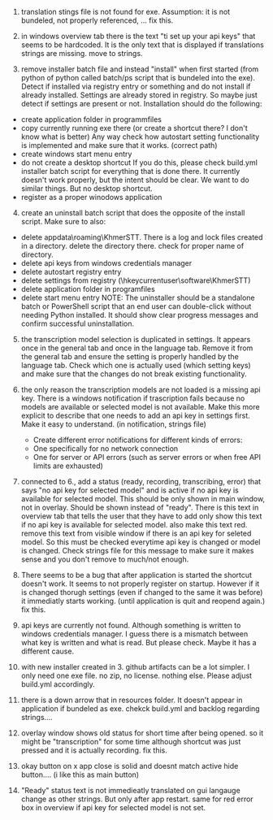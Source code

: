 1. translation stings file is not found for exe. Assumption: it is not bundeled, not properly referenced, ... fix this.

2. in windows overview tab there is the text "ti set up your api keys" that seems to be hardcoded. It is the only text that is displayed if translations strings are missing. move to strings.

3. remove installer batch file and instead "install" when first started (from python of python called batch/ps script that is bundeled into the exe). Detect if installed via registry entry or something and do not install if already installed. Settings are already stored in registry. So maybe just detect if settings are present or not. Installation should do the following:
- create application folder in programmfiles
- copy currently running exe there (or create a shortcut there? I don't know what is better) Any way check how autostart setting functionality is implemented and make sure that it works. (correct path)
- create windows start menu entry
- do not create a desktop shortcut
If you do this, please check build.yml installer batch script for everything that is done there. It currently doesn't work properly, but the intent should be clear. We want to do similar things. But no desktop shortcut.
- register as a proper winodows application

4. create an uninstall batch script that does the opposite of the install script. Make sure to also:
- delete appdata\roaming\KhmerSTT. There is a log and lock files created in a directory. delete the directory there. check for proper name of directory.
- delete api keys from windows credentials manager
- delete autostart registry entry
- delete settings from registry (\hkeycurrentuser\software\KhmerSTT)
- delete application folder in programfiles
- delete start menu entry
NOTE: The uninstaller should be a standalone batch or PowerShell script that an end user can double-click without needing Python installed. It should show clear progress messages and confirm successful uninstallation.

5. the transcription model selection is duplicated in settings. It appears once in the general tab and once in the language tab. Remove it from the general tab and ensure the setting is properly handled by the language tab. Check which one is actually used (which setting keys) and make sure that the changes do not break existing functionality.

6. the only reason the transcription models are not loaded is a missing api key. There is a windows notification if trascription fails because no models are available or selected model is not available. Make this more explicit to describe that one needs to add an api key in settings first. Make it easy to understand. (in notification, strings file)
   - Create different error notifications for different kinds of errors:
   - One specifically for no network connection
   - One for server or API errors (such as server errors or when free API limits are exhausted)

7. connected to 6., add a status (ready, recording, transcribing, error) that says "no api key for selected model" and is active if no api key is available for selected model. This should be only shown in main window, not in overlay. Should be shown instead of "ready". There is this text in overview tab that tells the user that they have to add only show this text if no api key is available for selected model. also make this text red. remove this text from visible window if there is an api key for seleted model. So this must be checked everytime api key is changed or model is changed. Check strings file for this message to make sure it makes sense and you don't remove to much/not enough.

8. There seems to be a bug that after application is started the shortcut doesn't work. It seems to not properly register on startup. However if it is changed thorugh settings (even if changed to the same it was before) it immediatly starts working. (until application is quit and reopend again.) fix this.

9. api keys are currently not found. Although something is written to windows credentials manager. I guess there is a mismatch between what key is written and what is read. But please check. Maybe it has a different cause.

10. with new installer created in 3. github artifacts can be a lot simpler. I only need one exe file. no zip, no license. nothing else. Please adjust build.yml accordingly.

11. there is a down arrow that in resources folder. It doesn't appear in application if bundeled as exe. chekck build.yml and backlog regarding strings....

12. overlay window shows old status for short time after being opened. so it might be "transcription" for some time although shortcut was just pressed and it is actually recording. fix this.

13. okay button on x app close is solid and doesnt match active hide button.... (i like this as main button)

14. "Ready" status text is not immedieatly translated on gui langauge change as other strings. But only after app restart. same for red error box in overview if api key for selected model is not set.